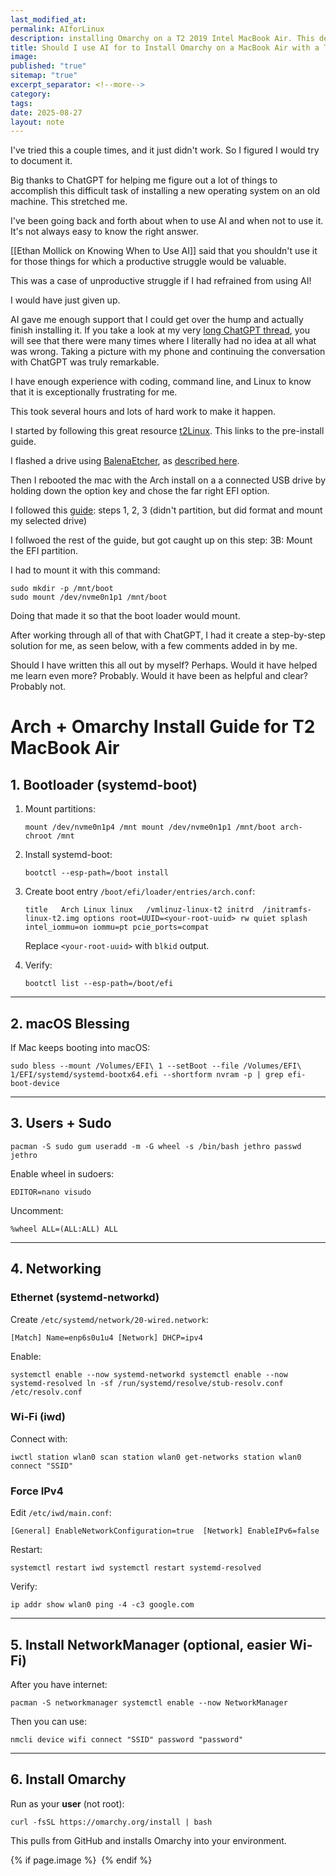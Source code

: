 ```yaml
---
last_modified_at:
permalink: AIforLinux
description: installing Omarchy on a T2 2019 Intel MacBook Air. This detailed walkthrough, supported by AI insights, navigates the complexities of setting up a new operating system on older hardware. Learn from the challenges and solutions encountered during the installation process, including bootloader setup, macOS blessing, user configuration, networking, and more. Perfect for tech enthusiasts looking to breathe new life into their MacBook Air with Arch Linux and Omarchy.
title: Should I use AI for to Install Omarchy on a MacBook Air with a T2 Chip?
image:
published: "true"
sitemap: "true"
excerpt_separator: <!--more-->
category:
tags:
date: 2025-08-27
layout: note
---
```

I've tried this a couple times, and it just didn't work. So I figured I would try to document it. 

Big thanks to ChatGPT for helping me figure out a lot of things to accomplish this difficult task of installing a new operating system on an old machine. This stretched me. 

I've been going back and forth about when to use AI and when not to use it. It's not always easy to know the right answer. 

[[Ethan Mollick on Knowing When to Use AI]] said that you shouldn't use it for those things for which a productive struggle would be valuable. 

This was a case of unproductive struggle if I had refrained from using AI! 

I would have just given up. 

AI gave me enough support that I could get over the hump and actually finish installing it. If you take a look at my very [long ChatGPT thread](https://chatgpt.com/share/68b0cf65-ebc8-800f-893f-8f0b822269ae), you will see that there were many times where I literally had no idea at all what was wrong. Taking a picture with my phone and continuing the conversation with ChatGPT was truly remarkable. 

I have enough experience with coding, command line, and Linux to know that it is exceptionally frustrating for me. 

This took several hours and lots of hard work to make it happen. 

I started by following this great resource [t2Linux](https://wiki.t2linux.org/guides/preinstall/). This links to the pre-install guide. 

I flashed a drive using [BalenaEtcher](https://etcher.balena.io/), as [described here](https://learn.omacom.io/2/the-omarchy-manual/50/getting-started).

Then I rebooted the mac  with the Arch install on a a connected USB drive by holding down the option key and chose the far right EFI option. 

I followed this [guide](https://wiki.t2linux.org/distributions/arch/installation/): steps 1, 2, 3 (didn't partition, but did format and mount my selected drive) 

I follwoed the rest of the guide, but got caught up on this step: 3B: Mount the EFI partition. 

I had to mount it with this command: 

```
sudo mkdir -p /mnt/boot
sudo mount /dev/nvme0n1p1 /mnt/boot
```

Doing that made it so that the boot loader would mount. 

After working through all of that with ChatGPT, I had it create a step-by-step solution for me, as seen below, with a few comments added in by me. 

Should I have written this all out by myself? Perhaps. Would it have helped me learn even more? Probably. Would it have been as helpful and clear? Probably not. 

# Arch + Omarchy Install Guide for T2 MacBook Air

## 1. Bootloader (systemd-boot)

1. Mount partitions:
    
    `mount /dev/nvme0n1p4 /mnt mount /dev/nvme0n1p1 /mnt/boot arch-chroot /mnt`
    
2. Install systemd-boot:
    
    `bootctl --esp-path=/boot install`
    
3. Create boot entry `/boot/efi/loader/entries/arch.conf`:
    
    `title   Arch Linux linux   /vmlinuz-linux-t2 initrd  /initramfs-linux-t2.img options root=UUID=<your-root-uuid> rw quiet splash intel_iommu=on iommu=pt pcie_ports=compat`
    
    Replace `<your-root-uuid>` with `blkid` output.
    
4. Verify:
    
    `bootctl list --esp-path=/boot/efi`
    

---

## 2. macOS Blessing

If Mac keeps booting into macOS:

`sudo bless --mount /Volumes/EFI\ 1 --setBoot --file /Volumes/EFI\ 1/EFI/systemd/systemd-bootx64.efi --shortform nvram -p | grep efi-boot-device`

---

## 3. Users + Sudo

`pacman -S sudo gum useradd -m -G wheel -s /bin/bash jethro passwd jethro`

Enable wheel in sudoers:

`EDITOR=nano visudo`

Uncomment:

`%wheel ALL=(ALL:ALL) ALL`

---

## 4. Networking

### Ethernet (systemd-networkd)

Create `/etc/systemd/network/20-wired.network`:

`[Match] Name=enp6s0u1u4 [Network] DHCP=ipv4`

Enable:

`systemctl enable --now systemd-networkd systemctl enable --now systemd-resolved ln -sf /run/systemd/resolve/stub-resolv.conf /etc/resolv.conf`

### Wi-Fi (iwd)

Connect with:

`iwctl station wlan0 scan station wlan0 get-networks station wlan0 connect "SSID"`

### Force IPv4

Edit `/etc/iwd/main.conf`:

`[General] EnableNetworkConfiguration=true  [Network] EnableIPv6=false`

Restart:

`systemctl restart iwd systemctl restart systemd-resolved`

Verify:

`ip addr show wlan0 ping -4 -c3 google.com`

---

## 5. Install NetworkManager (optional, easier Wi-Fi)

After you have internet:

`pacman -S networkmanager systemctl enable --now NetworkManager`

Then you can use:

`nmcli device wifi connect "SSID" password "password"`

---

## 6. Install Omarchy

Run as your **user** (not root):

`curl -fsSL https://omarchy.org/install | bash`

This pulls from GitHub and installs Omarchy into your environment.

{% if page.image %} <img src="{{ page.image }}" alt=""> {% endif %}